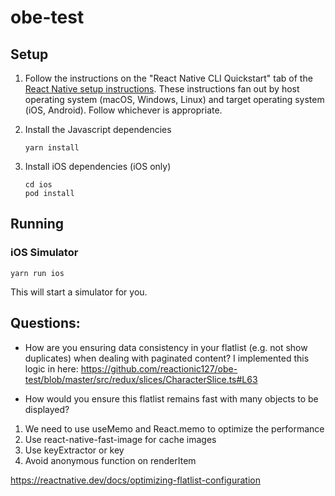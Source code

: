 # obe-test

## Setup

1. Follow the instructions on the "React Native CLI Quickstart" tab of
   the [React Native setup instructions](
   https://reactnative.dev/docs/environment-setup).  These
   instructions fan out by host operating system (macOS, Windows,
   Linux) and target operating system (iOS, Android).  Follow
   whichever is appropriate.

2. Install the Javascript dependencies
   ```
   yarn install
   ```

3. Install iOS dependencies (iOS only)
   ```
   cd ios
   pod install
   ```
## Running

### iOS Simulator

`yarn run ios`

This will start a simulator for you.

## Questions:
- How are you ensuring data consistency in your flatlist (e.g. not show duplicates) when dealing with paginated content?
I implemented this logic in here: https://github.com/reactionic127/obe-test/blob/master/src/redux/slices/CharacterSlice.ts#L63

- How would you ensure this flatlist remains fast with many objects to be displayed?
1. We need to use useMemo and React.memo to optimize the performance
2. Use react-native-fast-image for cache images
3. Use keyExtractor or key
4. Avoid anonymous function on renderItem

https://reactnative.dev/docs/optimizing-flatlist-configuration

